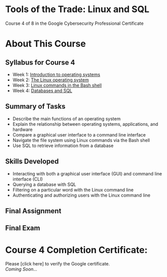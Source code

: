 # Tools of the Trade: Linux and SQL
Course 4 of 8 in the Google Cybersecurity Professional Certificate
# About This Course
## Syllabus for Course 4
- Week 1: [Introduction to operating systems](https://github.com/KailaniBailey/Google-Cybersecurity-Professional-Certificate/tree/main/Course%204:%20Tools%20of%20the%20Trade:%20Linux%20and%20SQL/Week%201:%20Introduction%20to%20operating%20systems)
- Week 2: [The Linux operating system](https://github.com/KailaniBailey/Google-Cybersecurity-Professional-Certificate/tree/main/Course%204:%20Tools%20of%20the%20Trade:%20Linux%20and%20SQL/Week%202:%20The%20Linux%20operating%20system)
- Week 3: [Linux commands in the Bash shell](https://github.com/KailaniBailey/Google-Cybersecurity-Professional-Certificate/tree/main/Course%204:%20Tools%20of%20the%20Trade:%20Linux%20and%20SQL/Week%203:%20Linux%20commands%20in%20the%20Bash%20shell)
- Week 4: [Databases and SQL](https://github.com/KailaniBailey/Google-Cybersecurity-Professional-Certificate/tree/main/Course%204:%20Tools%20of%20the%20Trade:%20Linux%20and%20SQL/Week%204:%20Databases%20and%20SQL)
## Summary of Tasks
- Describe the main functions of an operating system
- Explain the relationship between operating systems, applications, and hardware
- Compare a graphical user interface to a command line interface
- Navigate the file system using Linux commands via the Bash shell
- Use SQL to retrieve information from a database
## Skills Developed
- Interacting with both a graphical user interface (GUI) and command line interface (CLI)
- Querying a database with SQL
- Filtering on a particular word with the Linux command line
- Authenticating and authorizing users with the Linux command line
## Final Assignment
## Final Exam
# Course 4 Completion Certificate:
Please [click here] to verify the Google certificate. <br>
*Coming Soon...*

